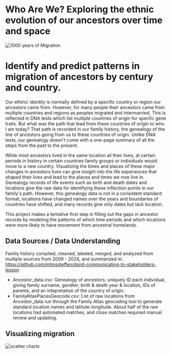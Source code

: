 # Who Are We?  Exploring the ethnic evolution of our ancestors over time and space

![1000 years of Migration](https://github.com/user-attachments/assets/c820a5e7-91c2-4560-b529-0bc2f87baa16)

# Identify and predict patterns in migration of ancestors by century and country. 

Our ethinic identity is normally defined by a specific country or region our ancestors came from.  However, for many people their ancestors came from multiple countries and regions as peoples migrated and intermarried.  This is reflected in DNA tests which list multiple countries of origin for specfic gene traits.  But what was the path that lead from these countries of origin to who I am today?  That path is recorded in our family history, the genealogy of the line of ancestors going from us to these countries of origin.  Unlike DNA tests, our genealogy doesn't come with a one-page summary of all the steps from the past to the present.   

While most ancestors lived in the same location all their lives, at certain periods in history in certain countries family groups or individuals would move to a new country.  Visualizing the times and places of these major changes in ancestors lives can give insight into the life experiences that shaped their lives and lead to the places and times we now live in.  Genealogy records of life events such as birth and death dates and locations give the raw data for identifying these inflection points in our family's path.  However, this genealogy data is not in a consistent standard format, locations have changed names over the years and boundaries of countries have shifted, and many records give only dates but lack location.  

This project makes a tentative first step in filling out the gaps in ancestor records by modeling the patterns of which time periods and which locations were more likely to have movement from ancestral homelands.

    
## Data Sources / Data Understanding
Family history compiled, cleaned, labeled, merged, and analyzed from multiple sources from 2009 - 2024, and summarized in:  
https://github.com/mtmssteffen/dsnd-communicating-to-stakeholders-lesson
 - Ancestor_data.csv:  Genealogy of ancestors, uniquely ID each individual, giving family surname, gendter, birth & death year & location, IDs of parents, and an intepretation of the country of origin.
 - FamilyAtlasPlacesGeocode.csv:  List of raw locations from Ancestor_data run through the Family Atlas geocoding tool to generate standard location names and latitute-longitude.  About half of the raw locations had automated matches, and close matches required manual review and updating.

## Visualizing migration
![scatter charts](https://github.com/user-attachments/assets/52efdfab-a2fe-4dc4-97b0-e797c5bfbf1a)


